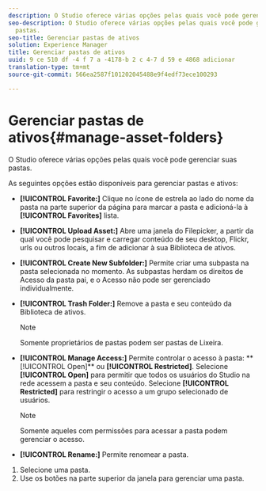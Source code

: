 ```yaml
---
description: O Studio oferece várias opções pelas quais você pode gerenciar suas pastas.
seo-description: O Studio oferece várias opções pelas quais você pode gerenciar suas
  pastas.
seo-title: Gerenciar pastas de ativos
solution: Experience Manager
title: Gerenciar pastas de ativos
uuid: 9 ce 510 df -4 f 7 a -4178-b 2 c 4-7 d 59 e 4868 adicionar
translation-type: tm+mt
source-git-commit: 566ea2587f101202045488e9f4edf73ece100293

---
```



# Gerenciar pastas de ativos{#manage-asset-folders}

O Studio oferece várias opções pelas quais você pode gerenciar suas pastas.

As seguintes opções estão disponíveis para gerenciar pastas e ativos:

* **[!UICONTROL Favorite:]** Clique no ícone de estrela ao lado do nome da pasta na parte superior da página para marcar a pasta e adicioná-la à **[!UICONTROL Favorites]** lista.

* **[!UICONTROL Upload Asset:]** Abre uma janela do Filepicker, a partir da qual você pode pesquisar e carregar conteúdo de seu desktop, Flickr, urls ou outros locais, a fim de adicionar à sua Biblioteca de ativos.
* **[!UICONTROL Create New Subfolder:]** Permite criar uma subpasta na pasta selecionada no momento. As subpastas herdam os direitos de Acesso da pasta pai, e o Acesso não pode ser gerenciado individualmente.
* **[!UICONTROL Trash Folder:]** Remove a pasta e seu conteúdo da Biblioteca de ativos.

   >[!NOTE]
   >
   >Somente proprietários de pastas podem ser pastas de Lixeira.

* **[!UICONTROL Manage Access:]** Permite controlar o acesso à pasta: ** [!UICONTROL Open]** ou **[!UICONTROL Restricted]**. Selecione **[!UICONTROL Open]** para permitir que todos os usuários do Studio na rede acessem a pasta e seu conteúdo. Selecione **[!UICONTROL Restricted]** para restringir o acesso a um grupo selecionado de usuários.

   >[!NOTE]
   >
   >Somente aqueles com permissões para acessar a pasta podem gerenciar o acesso.

* **[!UICONTROL Rename:]** Permite renomear a pasta.

1. Selecione uma pasta.
1. Use os botões na parte superior da janela para gerenciar uma pasta.
